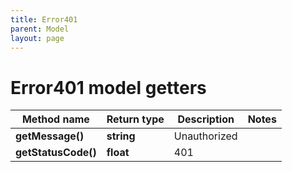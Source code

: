 ```yaml
---
title: Error401
parent: Model
layout: page
---
```


# Error401 model getters

Method name | Return type | Description | Notes
------------ | ------------- | ------------- | -------------
**getMessage()** | **string** | Unauthorized |
**getStatusCode()** | **float** | 401 |

